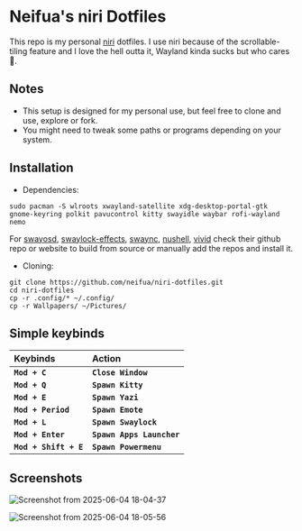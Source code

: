 # Neifua's niri Dotfiles

This repo is my personal [niri](https://github.com/YaLTeR/niri) dotfiles. I use niri because of the scrollable-tiling feature and I love the hell outta it, Wayland kinda sucks but who cares 🤷.

## Notes

- This setup is designed for my personal use, but feel free to clone and use, explore or fork.
- You might need to tweak some paths or programs depending on your system.

## Installation
- Dependencies:

```
sudo pacman -S wlroots xwayland-satellite xdg-desktop-portal-gtk gnome-keyring polkit pavucontrol kitty swayidle waybar rofi-wayland nemo
```
For [swayosd](https://github.com/ErikReider/SwayOSD), [swaylock-effects](https://github.com/mortie/swaylock-effects), [swaync](https://github.com/ErikReider/SwayNotificationCenter), [nushell](https://www.nushell.sh/book/installation.html), [vivid](https://github.com/sharkdp/vivid) check their github repo or website to build from source or manually add the repos and install it.

- Cloning:

```
git clone https://github.com/neifua/niri-dotfiles.git
cd niri-dotfiles
cp -r .config/* ~/.config/
cp -r Wallpapers/ ~/Pictures/
```

## Simple keybinds
|**Keybinds**|**Action**|
|:-|:-|
|**`Mod + C`**|**`Close Window`**|
|**`Mod + Q`**|**`Spawn Kitty`**|
|**`Mod + E`**|**`Spawn Yazi`**|
|**`Mod + Period`**|**`Spawn Emote`**|
|**`Mod + L`**|**`Spawn Swaylock`**|
|**`Mod + Enter`**|**`Spawn Apps Launcher`**|
|**`Mod + Shift + E`**|**`Spawn Powermenu`**|

## Screenshots
![Screenshot from 2025-06-04 18-04-37](https://github.com/user-attachments/assets/0fe8f83b-25b1-4488-b50f-2eeac5778c85)

![Screenshot from 2025-06-04 18-05-56](https://github.com/user-attachments/assets/2a6cd08c-45e0-43e6-8423-8bbf2a0d8bcd)
